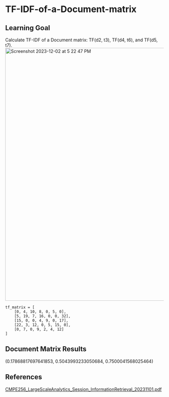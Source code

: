 # TF-IDF-of-a-Document-matrix
## Learning Goal
Calculate TF-IDF of a Document matrix:
TF(d2, t3), TF(d4, t6), and TF(d5, t7).
<img width="804" alt="Screenshot 2023-12-02 at 5 22 47 PM" src="https://github.com/kellynguyvn/TF-IDF-of-a-Document-matrix/assets/80297074/feed1d24-0533-4828-9614-9438c813ea70">
```
tf_matrix = [
    [0, 4, 10, 8, 0, 5, 0],
    [5, 19, 7, 16, 0, 0, 32],
    [15, 0, 0, 4, 9, 0, 17],
    [22, 3, 12, 0, 5, 15, 0],
    [0, 7, 0, 9, 2, 4, 12]
]
```

## Document Matrix Results
(0.17868817697641853, 0.5043993233050684, 0.7500041568025464)

## References
[CMPE256_LargeScaleAnalytics_Session_InformationRetrieval_20231101.pdf](https://sjsu.instructure.com/courses/1576186/files/folder/Session10?preview=75128560)
